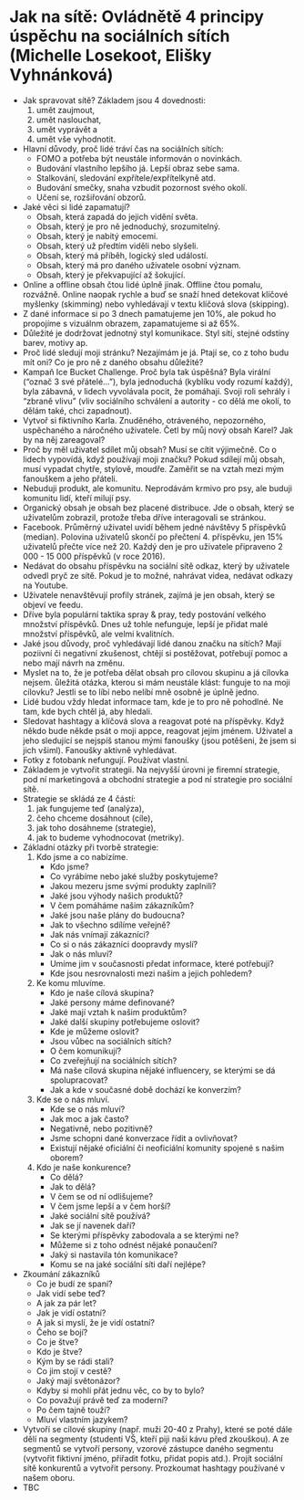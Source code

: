 # Jak na sítě: Ovládnětě 4 principy úspěchu na sociálních sítích (Michelle Losekoot, Elišky Vyhnánková)
* Jak spravovat sítě? Základem jsou 4 dovednosti: 
  1) umět zaujmout, 
  2) umět naslouchat, 
  3) umět vyprávět a 
  4) umět vše vyhodnotit.
* Hlavní důvody, proč lidé tráví čas na sociálních sítích: 
  - FOMO a potřeba být neustále informován o novinkách. 
  - Budování vlastního lepšího já. Lepší obraz sebe sama.
  - Stalkování, sledování expřítele/expřítelkyně atd.
  - Budování smečky, snaha vzbudit pozornost svého okolí.
  - Učení se, rozšiřování obzorů.
* Jaké věci si lidé zapamatují?
  - Obsah, která zapadá do jejich vidění světa.
  - Obsah, který je pro ně jednoduchý, srozumitelný.
  - Obsah, který je nabitý emocemi.
  - Obsah, který už předtím viděli nebo slyšeli.
  - Obsah, který má příběh, logický sled událostí.
  - Obsah, který má pro daného uživatele osobní význam.
  - Obsah, který je překvapující až šokující.
* Online a offline obsah čtou lidé úplně jinak. Offline čtou pomalu, rozvážně. Online naopak rychle a buď se snaží hned detekovat klíčové myšlenky (skimming) nebo vyhledávají v textu klíčová slova (skipping).
* Z dané informace si po 3 dnech pamatujeme jen 10%, ale pokud ho propojíme s vizuálnm obrazem, zapamatujeme si až 65%.
* Důležité je dodržovat jednotný styl komunikace. Styl sítí, stejné odstíny barev, motivy ap.
* Proč lidé sledují moji stránku? Nezajímám je já. Ptají se, co z toho budu mít oni? Co je pro ně z daného obsahu důležité?
* Kampaň Ice Bucket Challenge. Proč byla tak úspěšná? Byla virální (“označ 3 své přátelé…”), byla jednoduchá (kyblíku vody rozumí každý), byla zábavná, v lidech vyvolávala pocit, že pomáhají. Svoji roli sehrály i “zbraně vlivu” (vliv sociálního schválení a autority - co dělá me okolí, to dělám také, chci zapadnout).
* Vytvoř si fiktivního Karla. Znuděného, otráveného, nepozorného, uspěchaného a náročného uživatele. Četl by můj nový obsah Karel? Jak by na něj zareagoval?
* Proč by měl uživatel sdílet můj obsah? Musí se cítit výjimečně. Co o lidech vypovídá, když používají moji značku? Pokud sdílejí můj obsah, musí vypadat chytře, stylově, moudře. Zaměřit se na vztah mezi mým fanouškem a jeho přáteli.
* Nebuduji produkt, ale komunitu. Neprodávám krmivo pro psy, ale buduji komunitu lidí, kteří milují psy. 
* Organický obsah je obsah bez placené distribuce. Jde o obsah, který se uživatelům zobrazil, protože třeba dříve interagovali se stránkou.
* Facebook. Průměrný uživatel uvidí během jedné návštěvy 5 příspěvků (median). Polovina uživatelů skončí po přečtení 4. příspěvku, jen 15% uživatelů přečte více než 20. Každý den je pro uživatele připraveno 2 000 - 15 000 příspěvků (v roce 2016).
* Nedávat do obsahu příspěvku na sociální sítě odkaz, který by uživatele odvedl pryč ze sítě. Pokud je to možné, nahrávat videa, nedávat odkazy na Youtube.
* Uživatele nenavštěvují profily stránek, zajímá je jen obsah, který se objeví ve feedu.
* Dříve byla populární taktika spray & pray, tedy postování velkého množství příspěvků. Dnes už tohle nefunguje, lepší je přidat malé množství příspěvků, ale velmi kvalitních.
* Jaké jsou důvody, proč vyhledávají lidé danou značku na sítích? Mají poziivní či negativní zkušenost, chtějí si postěžovat, potřebují pomoc a nebo mají návrh na změnu.
* Myslet na to, že je potřeba dělat obsah pro cílovou skupinu a já cílovka nejsem. ůležitá otázka, kterou si mám neustále klást: funguje to na moji cílovku? Jestli se to líbí nebo nelíbí mně osobně je úplně jedno.
* Lidé budou vždy hledat informace tam, kde je to pro ně pohodlné. Ne tam, kde bych chtěl já, aby hledali.
* Sledovat hashtagy a klíčová slova a reagovat poté na příspěvky. Když někdo bude někde psát o moji appce, reagovat jejím jménem. Uživatel a jeho sledující se nejspíš stanou mými fanoušky (jsou potěšeni, že jsem si jich všiml). Fanoušky aktivně vyhledávat.
* Fotky z fotobank nefungují. Používat vlastní.
* Základem je vytvořit strategii. Na nejvyšší úrovni je firemní strategie, pod ní marketingová a obchodní strategie a pod ní strategie pro sociální sítě.
* Strategie se skládá ze 4 částí:
  1) jak fungujeme teď (analýza),
  2) čeho chceme dosáhnout (cíle),
  3) jak toho dosáhneme (strategie),
  4) jak to budeme vyhodnocovat (metriky).
* Základní otázky při tvorbě strategie:
  1) Kdo jsme a co nabízíme.
      - Kdo jsme?
      - Co vyrábíme nebo jaké služby poskytujeme?
      - Jakou mezeru jsme svými produkty zaplnili?
      - Jaké jsou výhody našich produktů?
      - V čem pomáháme našim zákazníkům?
      - Jaké jsou naše plány do budoucna?
      - Jak to všechno sdílíme veřejně?
      - Jak nás vnímají zákazníci?
      - Co si o nás zákazníci doopravdy myslí?
      - Jak o nás mluví?
      - Umíme jim v současnosti předat informace, které potřebují?
      - Kde jsou nesrovnalosti mezi našim a jejich pohledem?
  2) Ke komu mluvíme.
      - Kdo je naše cílová skupina?
      - Jaké persony máme definované?
      - Jaké mají vztah k našim produktům?
      - Jaké další skupiny potřebujeme oslovit?
      - Kde je můžeme oslovit?
      - Jsou vůbec na sociálních sítích?
      - O čem komunikují?
      - Co zveřejňují na sociálních sítích?
      - Má naše cílová skupina nějaké influencery, se kterými se dá spolupracovat?
      - Jak a kde v současné době dochází ke konverzím?
  3) Kde se o nás mluví.
      - Kde se o nás mluví?
      - Jak moc a jak často?
      - Negativně, nebo pozitivně?
      - Jsme schopni dané konverzace řídit a ovlivňovat?
      - Existují nějaké oficiální či neoficiální komunity spojené s našim oborem?
  4) Kdo je naše konkurence?
      - Co dělá?
      - Jak to dělá?
      - V čem se od ní odlišujeme?
      - V čem jsme lepší a v čem horší?
      - Jaké sociální sítě používá?
      - Jak se jí navenek daří?
      - Se kterými příspěvky zabodovala a se kterými ne?
      - Můžeme si z toho odnést nějaké ponaučení?
      - Jaký si nastavila tón komunikace?
      - Komu se na jaké sociální síti daří nejlépe?
* Zkoumání zákazníků
  - Co je budí ze spaní?
  - Jak vidí sebe teď?
  - A jak za pár let?
  - Jak je vidí ostatní?
  - A jak si myslí, že je vidí ostatní?
  - Čeho se bojí?
  - Co je štve?
  - Kdo je štve?
  - Kým by se rádi stali?
  - Co jim stojí v cestě?
  - Jaký mají světonázor?
  - Kdyby si mohli přát jednu věc, co by to bylo?
  - Co považují právě teď za moderní?
  - Po čem tajně touží?
  - Mluví vlastním jazykem?
* Vytvoří se cílové skupiny (např. muži 20-40 z Prahy), které se poté dále dělí na segmenty (studenti VŠ, kteří piji naši kávu před zkouškou). A ze segmentů se vytvoří persony, vzorové zástupce daného segmentu (vytvořit fiktivní jméno, přiřadit fotku, přidat popis atd.). Projít sociální sítě konkurentů a vytvořit persony.
Prozkoumat hashtagy používané v našem oboru.
* TBC
